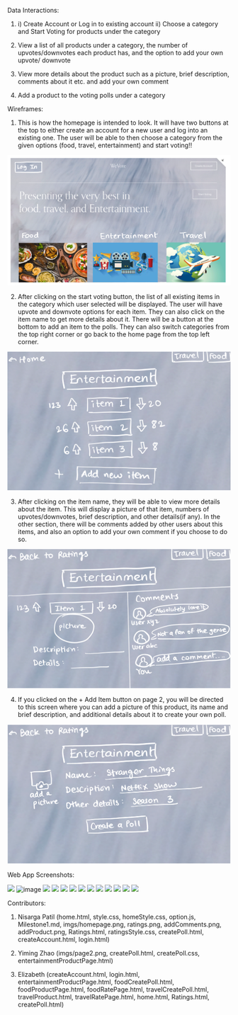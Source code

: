 
Data Interactions:

1.  i) Create Account or Log in to existing account 
    ii) Choose a category and Start Voting for products under the category

2.  View a list of all products under a category, the number of upvotes/downvotes each product has, and the option to add your own upvote/ downvote

3.  View more details about the product such as a picture, brief description, comments about it etc. and add your own comment

4.  Add a product to the voting polls under a category 


Wireframes:

1. This is how the homepage is intended to look. It will have two buttons at the top to either create an account for a new user and log into an existing one. The user will be able to then choose a category from the given options (food, travel, entertainment) and start voting!!

![homepage](/imgs/homepage.png)

2. After clicking on the start voting button, the list of all existing items in the category which user selected will be displayed. The user will have upvote and downvote options for each item. They can also click on the item name to get more details about it. There will be a button at the bottom to add an item to the polls. They can also switch categories from the top right corner or go back to the home page from the top left corner. 

![](/imgs/ratings.png)

3. After clicking on the item name, they will be able to view more details about the item. This will display a picture of that item, numbers of upvotes/downvotes, brief description, and other details(if any). In the other section, there will be comments added by other users about this items, and also an option to add your own comment if you choose to do so.

![](/imgs/addComments.png)

4. If you clicked on the + Add Item button on page 2, you will be directed to this screen where you can add a picture of this product, its name and brief description, and additional details about it to create your own poll.

![4](/imgs/addProduct.png)


Web App Screenshots:

![](Web_App_Screenshots/index.png)
![image](https://user-images.githubusercontent.com/86131546/138569533-e65a3c91-b3ea-402f-96f7-b3ada159b4a9.png)
![](Web_App_Screenshots/poll.png)
[](Web_App_Screenshots/logIn.png)
![](Web_App_Screenshots/createAccount.png)
![](Web_App_Screenshots/entertainmentRatePage.png)
![](Web_App_Screenshots/entertainmentCreatePoll.png)
![](Web_App_Screenshots/entertainmentProductPage.png)
![](Web_App_Screenshots/foodRatePage.png)
![](Web_App_Screenshots/foodCreatePoll.png)
![](Web_App_Screenshots/foodProductPage.png)
![](Web_App_Screenshots/travelRatePage.png)
![](Web_App_Screenshots/travelCreatePoll.png)
![](Web_App_Screenshots/travelProductPage.png)


Contributors:

1. Nisarga Patil (home.html, style.css, homeStyle.css, option.js, Milestone1.md, imgs/homepage.png, ratings.png, addComments.png, addProduct.png, Ratings.html, ratingsStyle.css, createPoll.html, createAccount.html, login.html)

2. Yiming Zhao (imgs/page2.png, createPoll.html, createPoll.css, entertainmentProductPage.html)

3. Elizabeth (createAccount.html, login.html, entertainmentProductPage.html, foodCreatePoll.html, foodProductPage.html, foodRatePage.html, travelCreatePoll.html, travelProduct.html, travelRatePage.html, home.html, Ratings.html, createPoll.html)
